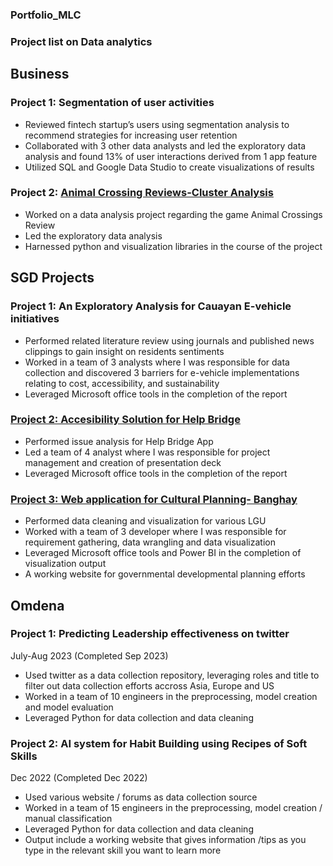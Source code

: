 ### Portfolio_MLC

### Project list on Data analytics 

## Business
### Project 1: Segmentation of user activities
- Reviewed fintech startup’s users using segmentation analysis to recommend strategies for increasing user retention
- Collaborated with 3 other data analysts and led the exploratory data analysis and found 13% of user interactions derived from 1 app feature
- Utilized SQL and Google Data Studio to create visualizations of results

### Project 2: [Animal Crossing Reviews-Cluster Analysis](https://drive.google.com/drive/folders/1LmsgMFnbh-V_i3cZdop1sTK6YTPnuBZV)
-	Worked on a data analysis project regarding the game Animal Crossings Review
-	Led the exploratory data analysis
-	Harnessed python and visualization libraries in the course of the project 

## SGD Projects
### Project 1: An Exploratory Analysis for Cauayan E-vehicle initiatives
- Performed related literature review using journals and published news clippings to gain insight on residents sentiments
- Worked in a team of 3 analysts where I was responsible for data collection and discovered 3 barriers for e-vehicle implementations relating to cost, accessibility,   and sustainability
- Leveraged Microsoft office tools in the completion of the report

### [Project 2: Accesibility Solution for Help Bridge ](https://www.canva.com/design/DAFeBUHayaE/qsTI3PTjJV0tBfp80XNAgQ/view?utm_content=DAFeBUHayaE&utm_campaign=designshare&utm_medium=link&utm_source=publishsharelink)
- Performed issue analysis for Help Bridge App
- Led a team of 4 analyst where I was responsible for project management and creation of presentation deck  
- Leveraged Microsoft office tools in the completion of the report

### [ Project 3: Web application for Cultural Planning- Banghay](https://drive.google.com/file/d/1IBF9-ESq-53NgQMISej5yo29ro5kSUzL/view?usp=sharing)
- Performed data cleaning and visualization for various LGU
- Worked with a team of 3 developer where I was responsible for requirement gathering, data wrangling and data visualization  
- Leveraged Microsoft office tools and Power BI in the completion of visualization output
- A working website for governmental developmental planning efforts
  
## Omdena
### Project 1: Predicting Leadership effectiveness on twitter
July-Aug 2023 (Completed Sep 2023)
- Used twitter as a data collection repository, leveraging roles and title to filter out data collection efforts accross Asia, Europe and US  
- Worked in a team of 10 engineers in the preprocessing, model creation and model evaluation 
- Leveraged Python for data collection and data cleaning

  
### Project 2: AI system for Habit Building using Recipes of Soft Skills
Dec 2022 (Completed Dec 2022)
- Used various website / forums as data collection source 
- Worked in a team of 15 engineers in the preprocessing, model creation / manual classification
- Leveraged Python for data collection and data cleaning
- Output include a working website that gives information /tips as you type in the relevant skill you want to learn more 
